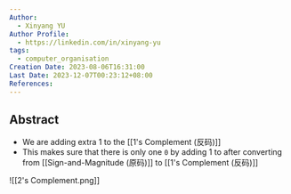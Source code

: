 ```yaml
---
Author:
  - Xinyang YU
Author Profile:
  - https://linkedin.com/in/xinyang-yu
tags:
  - computer_organisation
Creation Date: 2023-08-06T16:31:00
Last Date: 2023-12-07T00:23:12+08:00
References: 
---
```

## Abstract
- We are adding extra 1 to the [[1's Complement (反码)]]
- This makes sure that there is only one `0` by adding 1 to after converting from [[Sign-and-Magnitude (原码)]] to [[1's Complement (反码)]]

![[2's Complement.png]]